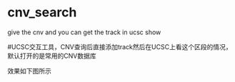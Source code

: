 # cnv_search
give the cnv and you can get the track in ucsc show

#UCSC交互工具，CNV查询后直接添加track然后在UCSC上看这个区段的情况，默认打开的是常用的CNV数据库

效果如下图所示

